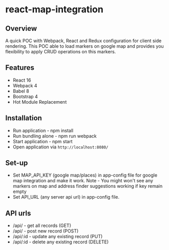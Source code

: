 # react-map-integration

## Overview
A quick POC with Webpack, React  and Redux configuration for client side rendering.
This POC able to load markers on google map and provides you flexibility to apply CRUD operations on this markers.

## Features
* React 16
* Webpack 4
* Babel 8
* Bootstrap 4
* Hot Module Replacement

## Installation
* Run application - npm install
* Run bundling alone - npm run webpack
* Start application - npm start
* Open application via `http://localhost:8080/`

## Set-up
* Set MAP_API_KEY (google map/places) in app-config file for google map integration and make it work.
Note - You might won't see any markers on map and address finder suggestions working if key remain empty
* Set API_URL (any server api url) in app-config file. 

## API urls
* /api/ - get all records (GET)
* /api/ - post new record (POST)
* /api/:id - update any existing record (PUT)
* /api/:id - delete any existing record (DELETE)
